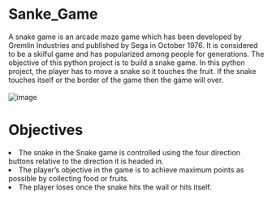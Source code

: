 # Sanke_Game

A snake game is an arcade maze game which has been developed by Gremlin Industries and published by Sega in October 1976. It is considered to be a skilful game and has popularized among people for generations. The objective of this python project is to build a snake game. In this python project, the player has to move a snake so it touches the fruit. If the snake touches itself or the border of the game then the game will over.
<br>
<br>
![image](https://user-images.githubusercontent.com/42868166/134523589-8bfbd73e-21db-413f-9cf0-8410572aa48c.png)
<br>

# Objectives

<li>
  The snake in the Snake game is controlled using the four direction buttons relative to the direction it is headed in.
</li>

<li>The player’s objective in the game is to achieve maximum points as possible by collecting food or fruits.</li>
<li>The player loses once the snake hits the wall or hits itself.</li>

